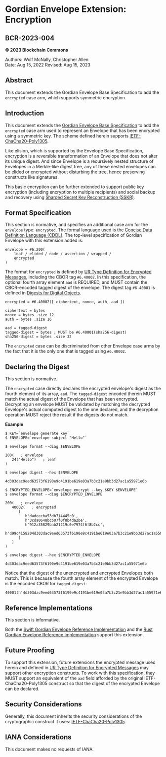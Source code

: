 # Gordian Envelope Extension: Encryption

## BCR-2023-004

**© 2023 Blockchain Commons**

Authors: Wolf McNally, Christopher Allen<br/>
Date: Aug 15, 2022
Revised: Aug 15, 2023

## Abstract

This document extends the Gordian Envelope Base Specification to add the `encrypted` case arm, which supports symmetric encryption.

## Introduction

This document extends the [Gordian Envelope Base Specification](https://datatracker.ietf.org/doc/draft-mcnally-envelope/) to add the `encrypted` case arm used to represent an Envelope that has been encrypted using a symmetric key. The scheme defined herein supports [IETF-ChaCha20-Poly1305](https://datatracker.ietf.org/doc/html/rfc7539).

Like elision, which is supported by the Envelope Base Specification, encryption is a reversible transformation of an Envelope that does not alter its unique digest. And since Envelope is a recursively nested structure of Envelopes in a Merkle-like digest tree, any of these nested envelopes can be elided or encrypted without disturbing the tree, hence preserving constructs like signatures.

This basic encryption can be further extended to support public key encryption (including encryption to multiple recipients) and social backup and recovery using [Sharded Secret Key Reconstruction (SSKR)](bcr-2020-011-sskr.md).

## Format Specification

This section is normative, and specifies an additional case arm for the `envelope` type: `encrypted`. The formal language used is the [Concise Data Definition Language (CDDL)](https://datatracker.ietf.org/doc/html/rfc8610). The top-level specification of Gordian Envelope with this extension added is:

~~~
envelope = #6.200(
    leaf / elided / node / assertion / wrapped /
    encrypted
)
~~~

The format for `encrypted` is defined by [UR Type Definition for Encrypted Messages](bcr-2022-001-secure-message.md), including the CBOR tag `#6.40002`. In this specification, the optional fourth array element `aad` is REQUIRED, and MUST contain the CBOR-encoded tagged digest of the envelope. The digest tag `#6.40001` is defined in [Digests for Digital Objects](bcr-2021-002-digest.md).

~~~
encrypted = #6.40002([ ciphertext, nonce, auth, aad ])

ciphertext = bytes
nonce = bytes .size 12
auth = bytes .size 16

aad = tagged-digest
tagged-digest = bytes ; MUST be #6.40001(sha256-digest)
sha256-digest = bytes .size 32
~~~

The `encrypted` case can be discriminated from other Envelope case arms by the fact that it is the only one that is tagged using `#6.40002`.

## Declaring the Digest

This section is normative.

The `encrypted` case directly declares the encrypted envelope's digest as the fourth element of its array, `aad`. The `tagged-digest` encoded therein MUST match the actual digest of the Envelope that has been encrypted. Decrypting an envelope MUST be validated by matching the decrypted Envelope's actual computed digest to the one declared, and the decryption operation MUST reject the result if the digests do not match.

**Example**

~~~
$ KEY=`envelope generate key`
$ ENVELOPE=`envelope subject "Hello"`

$ envelope format --diag $ENVELOPE

200(   ; envelope
   24("Hello")   ; leaf
)

$ envelope digest --hex $ENVELOPE

4d303dac9eed63573f6190e9c4191be619e03a7b3c21e9bb3d27ac1a55971e6b

$ ENCRYPTED_ENVELOPE=`envelope encrypt --key $KEY $ENVELOPE`
$ envelope format --diag $ENCRYPTED_ENVELOPE

200(   ; envelope
   40002(   ; encrypted
      [
         h'dadeecba53db714445c0',
         h'3cda0648bcb07f0f8b4da2be',
         h'912a35829bab21219c0e7974f6f8b2cc',
         h'd99c4158204d303dac9eed63573f6190e9c4191be619e03a7b3c21e9bb3d27ac1a55971e6b'
      ]
   )
)

$ envelope digest --hex $ENCRYPTED_ENVELOPE

4d303dac9eed63573f6190e9c4191be619e03a7b3c21e9bb3d27ac1a55971e6b
~~~

Notice that the digest of the unencrypted and encrypted Envelopes both match. This is because the fourth array element of the encrypted Envelope is the encoded CBOR for `tagged-digest`:

~~~
40001(h'4d303dac9eed63573f6190e9c4191be619e03a7b3c21e9bb3d27ac1a55971e6b')
~~~

## Reference Implementations

This section is informative.

Both the [Swift Gordian Envelope Reference Implementation](https://github.com/BlockchainCommons/BCSwiftEnvelope) and the [Rust Gordian Envelope Reference Implementation](https://github.com/BlockchainCommons/bc-envelope-rust) support this extension.

## Future Proofing

To support this extension, future extensions the encrypted message used herein and defined in [UR Type Definition for Encrypted Messages](bcr-2022-001-secure-message.md) may support other encryption constructs. To work with this specification, they MUST support an equivalent of the `aad` field afforded by the original IETF-ChaCha20-Poly1305 construct so that the digest of the encrypted Envelope can be declared.

## Security Considerations

Generally, this document inherits the security considerations of the cryptographic construct it uses: [IETF-ChaCha20-Poly1305](https://datatracker.ietf.org/doc/html/rfc7539).

## IANA Considerations

This document makes no requests of IANA.
